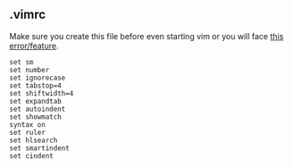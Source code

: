 ## .vimrc

Make sure you create this file before even starting vim or you will face [this error/feature](https://github.com/vim/vim/issues/1326).

```
set sm
set number
set ignorecase
set tabstop=4
set shiftwidth=4
set expandtab
set autoindent
set showmatch
syntax on
set ruler
set hlsearch
set smartindent
set cindent
```
